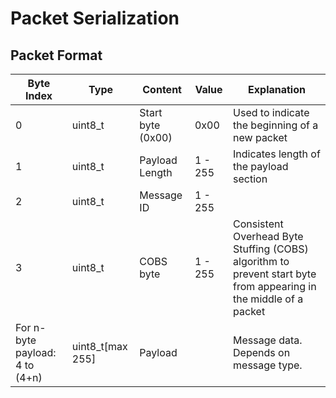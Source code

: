 # Packet Serialization

## Packet Format

| Byte Index | Type | Content                           | Value   | Explanation |
|   -    |-   | --------------------------------- | ------- | - |
| 0        |  uint8_t | Start byte (0x00)                 | 0x00 | Used to indicate the beginning of a new packet |
| 1          | uint8_t| Payload Length                    | 1 - 255 | Indicates length of the payload section |
| 2           | uint8_t | Message ID | 1 - 255 | |
| 3          |  uint8_t| COBS byte | 1 - 255 | Consistent Overhead Byte Stuffing (COBS) algorithm to prevent start byte from appearing in the middle of a packet |
| For n-byte payload: 4 to (4+n)  | uint8_t[max 255]       | Payload   |       |  Message data. Depends on message type. |
